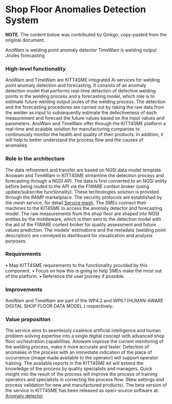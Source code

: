 # Shop Floor Anomalies Detection System

**NOTE**. The content below was contributed by Ginkgo, copy-pasted
from the original document.

AnoWam is welding point anomaly detector
TimeWam is welding output Joules forecasting


### High-level functionality

AnoWam and TimeWam are KITT4SME integrated Ai services for welding point anomaly detection and forecasting. It consists of an anomaly detection model that performs real-time detection of defective welding points in the welding process and a forecasting model, which role is to estimate future welding output joules of the welding process. The detection and the forecasting procedures are carried out by taking the raw data from the welder as input to subsequently estimate the defectiveness of each measurement and forecast the future values based on the input values and parameters. AnoWam and TimeWam offer through the KITT4SME platform a real-time and scalable solution for manufacturing companies to continuously monitor the health and quality of their products. In addition, it will help to better understand the process flow and the causes of anomalies.


### Role in the architecture

The data refinement and transfer are based on NGSI data model template. 
Anowam and TimeWam in KITT4SME streamline the detection process and forecasting through a NGSI API. The data is first converted to an NGSI entity before being routed to the API via the FIWARE context broker (using update/subscribe functionality). These technologies solution is provided through the RAMP marketplace. The security protocols are established by the mesh service, for detail [Service mesh](https://github.com/c0c0n3/kitt4sme/blob/master/arch/mesh/interception.md). 
The SMEs connect their machines to the KIT4SME to access the anomaly detector and forecasting model. The raw measurements from the shop floor are shaped into NGSI entities by the middleware, which is then sent to the detection model with the aid of the FIWARE context broker for quality assessment and future values prediction. 
The models' estimations and the metadata (welding point description) are conveyed to dashboard for visualization and analysis purposes.


### Requirements

•	Map KITT4SME requirements to the functionality provided by this component.
•	Focus on how this is going to help SMEs make the most out of the platform.
•	Reference the user journey if possible.


### Improvements

AnoWam and TimeWam are part of the WP4.2 and WP6.1 (HUMAN-AWARE DIGITAL SHOP FLOOR DATA MODEL  ) respectively. 

### Value proposition

The service aims to seamlessly coalesce artificial intelligence and human problem-solving expertise into a single digital concept with advanced shop floor orchestration capabilities. Anowam improve the current monitoring of the welding process, make it more accurate and faster. Detection of anomalies in the process with an immediate indication of the place of occurrence (image made available to the operator) will support operator training. The available reports in the KITT4SME kit will extend the knowledge of the process by quality specialists and managers. Quick insight into the result of the process will improve the process of training operators and specialists in correcting the process flow. (New settings and process validation for new and manufactured products). The beta version of the service in KITT4SME has been released as open-source software at: [Anomaly detector](https://github.com/c0c0n3/kitt4sme.anomaly)
